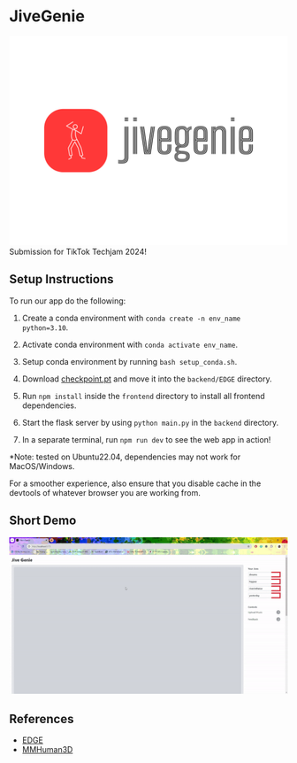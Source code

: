 # JiveGenie
![](https://github.com/hxn150/JiveGenie/blob/main/banner.png)
Submission for TikTok Techjam 2024!

## Setup Instructions

To run our app do the following:

1. Create a conda environment with `conda create -n env_name python=3.10`.

2. Activate conda environment with `conda activate env_name`.

3. Setup conda environment by running `bash setup_conda.sh`.

4. Download [checkpoint.pt](https://drive.google.com/file/d/1BAR712cVEqB8GR37fcEihRV_xOC-fZrZ/view?usp=share_link) and move it into the `backend/EDGE` directory.

5. Run `npm install` inside the `frontend` directory to install all frontend dependencies.

6. Start the flask server by using `python main.py` in the `backend` directory.

7. In a separate terminal, run `npm run dev` to see the web app in action!

\*Note: tested on Ubuntu22.04, dependencies may not work for MacOS/Windows. 

For a smoother experience, also ensure that you disable cache in the devtools of whatever browser you are working from.

## Short Demo

![](https://github.com/hxn150/JiveGenie/blob/main/app_demo.gif)


## References
- [EDGE](https://github.com/Stanford-TML/EDGE/tree/main?tab=readme-ov-file)
- [MMHuman3D](https://github.com/open-mmlab/mmhuman3d)

